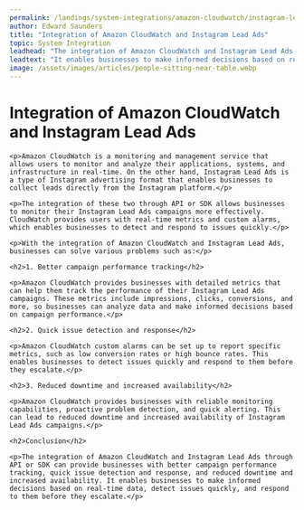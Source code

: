 ```yaml
---
permalink: /landings/system-integrations/amazon-cloudwatch/instagram-lead-ads
author: Edward Saunders
title: "Integration of Amazon CloudWatch and Instagram Lead Ads"
topic: System Integration
leadhead: "The integration of Amazon CloudWatch and Instagram Lead Ads through API or SDK can provide businesses with better campaign performance tracking, quick issue detection and response, and reduced downtime and increased availability"
leadtext: "It enables businesses to make informed decisions based on real-time data, detect issues quickly, and respond to them before they escalate."
image: /assets/images/articles/people-sitting-near-table.webp
---
```

<div class="arttext">	<h1>Integration of Amazon CloudWatch and Instagram Lead Ads</h1>
	
	<p>Amazon CloudWatch is a monitoring and management service that allows users to monitor and analyze their applications, systems, and infrastructure in real-time. On the other hand, Instagram Lead Ads is a type of Instagram advertising format that enables businesses to collect leads directly from the Instagram platform.</p>
	
	<p>The integration of these two through API or SDK allows businesses to monitor their Instagram Lead Ads campaigns more effectively. CloudWatch provides users with real-time metrics and custom alarms, which enables businesses to detect and respond to issues quickly.</p>
	
	<p>With the integration of Amazon CloudWatch and Instagram Lead Ads, businesses can solve various problems such as:</p>
	
	<h2>1. Better campaign performance tracking</h2>
	
	<p>Amazon CloudWatch provides businesses with detailed metrics that can help them track the performance of their Instagram Lead Ads campaigns. These metrics include impressions, clicks, conversions, and more, so businesses can analyze data and make informed decisions based on campaign performance.</p>
	
	<h2>2. Quick issue detection and response</h2>
	
	<p>Amazon CloudWatch custom alarms can be set up to report specific metrics, such as low conversion rates or high bounce rates. This enables businesses to detect issues quickly and respond to them before they escalate.</p>
	
	<h2>3. Reduced downtime and increased availability</h2>
	
	<p>Amazon CloudWatch provides businesses with reliable monitoring capabilities, proactive problem detection, and quick alerting. This can lead to reduced downtime and increased availability of Instagram Lead Ads campaigns.</p>
	
	<h2>Conclusion</h2>
	
	<p>The integration of Amazon CloudWatch and Instagram Lead Ads through API or SDK can provide businesses with better campaign performance tracking, quick issue detection and response, and reduced downtime and increased availability. It enables businesses to make informed decisions based on real-time data, detect issues quickly, and respond to them before they escalate.</p>
</div>